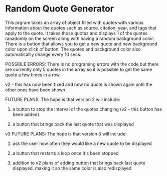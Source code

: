 # Random Quote Generator

This prgram takes an array of object filled with quotes with various information about the quotes 
such as source, citation, year, and tags that apply to the quote.
It takes those quotes and displays 1 of the quotes ranadomly on the screen along with having a random background color.
There is a button that allows you to get a new quote and new background color upon click of button.
The quotes and background color also automaticallly change every 10 secs. 

POSSIBLE ERRORS:
There is no programing errors with the code but there are currently only 5 quotes in the array so it is possible to get
the same quote a few times in a row.


v2  - this has now been fixed and now no quote is shown again until the other ones have been shown

FUTURE PLANS:
The hope is that version 2 will include:

1) a button to stop the interval of the quotes changing (v2 - this button has been added)

2) a button that brings back the last quote that was displayed 


v3 FUTURE PLANS:
The hope is that version 3 will include:


1) ask the user how often they would like a new quote to be displayed

2) a button that restarts a loop once it's been stopped

3) addition to v2 plans of adding button that brings back last quote displayed. making it so the same color is also redisplayed

